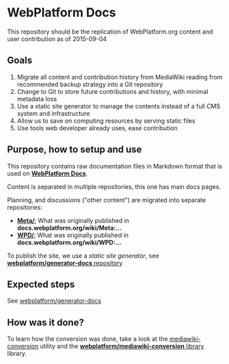 # WebPlatform Docs

This repository should be the replication of WebPlatform.org content and user contribution as of 2015-09-04

## Goals

1. Migrate all content and contribution history from MediaWiki reading from recommended backup strategy into a Git repository
1. Change to Git to store future contributions and history, with minimal metadata loss
1. Use a static site generator to manage the contents instead of a full CMS system and infrastructure
1. Allow us to save on computing resources by serving static files
1. Use tools web developer already uses, ease contribution


## Purpose, how to setup and use

This repository contains raw documentation files in Markdown format that is used on [**WebPlatform Docs**](http://www.webplatform.org/docs/).

Content is separated in multiple repositories, this one has main docs pages.

Planning, and discussions ("other content") are migrated into separate repositories:

* [**Meta/**][docs-meta]; What was originally published in **docs.webplatform.org/wiki/Meta:...**
* [**WPD/**][docs-wpd]; What was originally published in **docs.webplatform.org/wiki/WPD:...**

To publish the site, we use a *static site generator*, see [**webplatform/generator-docs** repository][generator-docs]


## Expected steps

See [webplatform/generator-docs](https://github.com/webplatform/generator-docs#expected-steps)


## How was it done?

To learn how the conversion was done, take a look at the [mediawiki-conversion] utility and
the [**webplatform/mediawiki-conversion** library][mediawiki-conversion] library.

  [mediawiki-conversion]: https://github.com/webplatform/mediawiki-conversion "Migration workbench to extract contents out of MediaWiki"
  [content-converter]: https://github.com/webplatform/content-converter "Abstract conversion utility library used in MediaWiki migration workbench"
  [docs-wpd]: https://github.com/webplatform/docs-wpd "WebPlatform Docs exported WPD section"
  [docs-meta]: https://github.com/webplatform/docs-meta "WebPlatform Docs exported Meta section"
  [generator-docs]: https://github.com/webplatform/generator-docs "WebPlatform Static site generator"
